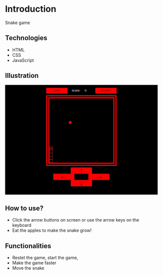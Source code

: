 # Introduction
Snake game 

## Technologies
- HTML
- CSS
- JavaScript

## Illustration
<img src="https://raw.githubusercontent.com/Avshalom-Mogos/snake-game-js/master/readmeIMG.JPG" width="500"/>

## How to use?
- Click the arrow buttons on screen or use the arrow keys on the keyboard
- Eat the apples to make the snake grow!

## Functionalities
- Restet the game, start the game,
- Make the game faster
- Move the snake
